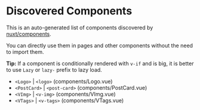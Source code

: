 # Discovered Components

This is an auto-generated list of components discovered by [nuxt/components](https://github.com/nuxt/components).

You can directly use them in pages and other components without the need to import them.

**Tip:** If a component is conditionally rendered with `v-if` and is big, it is better to use `Lazy` or `lazy-` prefix to lazy load.

- `<Logo>` | `<logo>` (components/Logo.vue)
- `<PostCard>` | `<post-card>` (components/PostCard.vue)
- `<VImg>` | `<v-img>` (components/VImg.vue)
- `<VTags>` | `<v-tags>` (components/VTags.vue)
